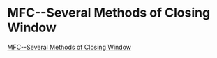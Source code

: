 # MFC--Several Methods of Closing Window
[MFC--Several Methods of Closing Window](https://aiwithcloud.com/2022/09/16/mfc__several_methods_of_closing_window/)